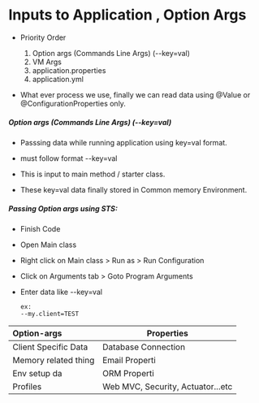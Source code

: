 # Inputs to Application , Option Args

- Priority Order
  
  1. Option args (Commands Line Args)  (--key=val)
  2. VM Args
  3. application.properties
  4. application.yml

- What ever process we use, finally we can read data using @Value or @ConfigurationProperties only.

##### Option args (Commands Line Args)  (--key=val)

- Passsing data while running application using key=val format.

- must follow format --key=val

- This is input to main method / starter class.

- These key=val data finally stored in Common memory Environment.

##### Passing Option args using STS:

- Finish Code

- Open Main class

- Right click on Main class > Run as > Run Configuration

- Click on Arguments tab > Goto Program Arguments

- Enter data like --key=val 
  
  ```textile
  ex:
  --my.client=TEST
  ```

| Option-args          | Properties                        |
|:-------------------- | --------------------------------- |
| Client Specific Data | Database Connection               |
| Memory related thing | Email Properti                    |
| Env setup da         | ORM Properti                      |
| Profiles             | Web MVC, Security, Actuator...etc |
